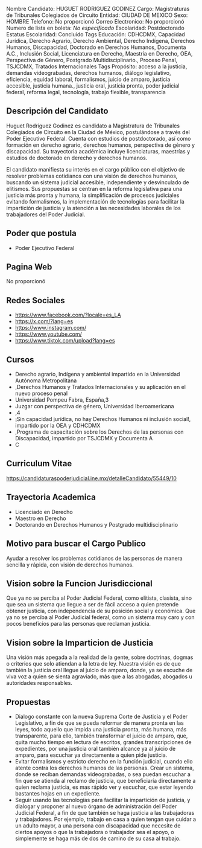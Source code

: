 Nombre Candidato: HUGUET RODRIGUEZ GODINEZ
Cargo: Magistraturas de Tribunales Colegiados de Circuito
Entidad: CIUDAD DE MEXICO
Sexo: HOMBRE
Telefono: No proporcionó
Correo Electronico: No proporcionó
Numero de lista en boleta: *No especificado*
Escolaridad: Postdoctorado
Estatus Escolaridad: Concluido
Tags Educación: CDHCDMX, Capacidad Jurídica, Derecho Agrario, Derecho Ambiental, Derecho Indígena, Derechos Humanos, Discapacidad, Doctorado en Derechos Humanos, Documenta A.C., Inclusión Social, Licenciatura en Derecho, Maestría en Derecho, OEA, Perspectiva de Género, Postgrado Multidisciplinario., Proceso Penal, TSJCDMX, Tratados Internacionales
Tags Propósito: acceso a la justicia, demandas videograbadas, derechos humanos, diálogo legislativo, eficiencia, equidad laboral, formalismos, juicio de amparo, justicia accesible, justicia humana., justicia oral, justicia pronta, poder judicial federal, reforma legal, tecnología, trabajo flexible, transparencia


## Descripción del Candidato 

Huguet Rodriguez Godinez es candidato a Magistratura de Tribunales Colegiados de Circuito en la Ciudad de México, postulándose a través del Poder Ejecutivo Federal. Cuenta con estudios de postdoctorado, así como formación en derecho agrario, derechos humanos, perspectiva de género y discapacidad. Su trayectoria académica incluye licenciaturas, maestrías y estudios de doctorado en derecho y derechos humanos.

El candidato manifiesta su interés en el cargo público con el objetivo de resolver problemas cotidianos con una visión de derechos humanos, buscando un sistema judicial accesible, independiente y desvinculado de elitismos. Sus propuestas se centran en la reforma legislativa para una justicia más pronta y humana, la simplificación de procesos judiciales evitando formalismos, la implementación de tecnologías para facilitar la impartición de justicia y la atención a las necesidades laborales de los trabajadores del Poder Judicial.


## Poder que postula

- Poder Ejecutivo Federal


## Pagina Web

No proporcionó


## Redes Sociales

- https://www.facebook.com/?locale=es_LA
- https://x.com/?lang=es
- https://www.instagram.com/
- https://www.youtube.com/
- https://www.tiktok.com/upload?lang=es


## Cursos

- Derecho agrario, Indígena y ambiental impartido en la Universidad Autónoma Metropolitana
- ,Derechos Humanos y Tratados Internacionales y su aplicación en el nuevo proceso penal
- Universidad Pompeu Fabra, España,3
- Juzgar con perspectiva de género, Universidad Iberoamericana
- ,4
- ¡Sin capacidad jurídica, no hay Derechos Humanos ni inclusión social!, impartido por la OEA y CDHCDMX
- ,Programa de capacitación sobre los Derechos de las personas con Discapacidad, impartido por TSJCDMX y Documenta A
- C


## Curriculum Vitae

https://candidaturaspoderjudicial.ine.mx/detalleCandidato/55449/10


## Trayectoria Academica

- Licenciado en Derecho
- Maestro en Derecho
- Doctorando en Derechos Humanos y Postgrado multidisciplinario


## Motivo para buscar el Cargo Publico

Ayudar a resolver los problemas cotidianos de las personas de manera sencilla y rápida, con visión de derechos humanos.


## Vision sobre la Funcion Jurisdiccional

Que ya no se perciba al Poder Judicial Federal, como elitista, clasista, sino que sea un sistema que llegue a ser de fácil acceso a quien pretende obtener justicia, con independencia de su posición social y económica. Que ya no se perciba al Poder Judicial federal, como un sistema muy caro y con pocos beneficios para las personas que reclaman justicia.


## Vision sobre la Imparticion de Justicia

Una visión más apegada a la realidad de la gente, sobre doctrinas, dogmas o criterios que solo atiendan a la letra de ley. Nuestra visión es de que también la justicia oral llegue al juicio de amparo, donde, ya se escuche de viva voz a quien se sienta agraviado, más que a las abogadas, abogados u autoridades responsables.


## Propuestas

- Dialogo constante con la nueva Suprema Corte de Justicia y el Poder Legislativo, a fin de que se pueda reformar de manera pronta en las leyes, todo aquello que impida una justicia pronta, más humana, más transparente, para ello, también transformar el juicio de amparo, que, quita mucho tiempo en lectura de escritos, grandes transcripciones de expedientes, por una justicia oral también alcance ya al juicio de amparo, para escuchar ya directamente a quien pide justicia.
- Evitar formalismos y estricto derecho en la función judicial, cuando ello atente contra los derechos humanos de las personas. Crear un sistema, donde se reciban demandas videograbadas, o sea puedan escuchar a fin que se atienda al reclamo de justicia, que beneficiaría directamente a quien reclama justicia, es mas rápido ver y escuchar, que estar leyendo bastantes hojas en un expediente.
- Seguir usando las tecnologías para facilitar la impartición de justicia, y dialogar y proponer al nuevo órgano de administración del Poder Judicial Federal, a fin de que también se haga justicia a las trabajadoras y trabajadores. Por ejemplo, trabajo en casa a quien tengan que cuidar a un adulto mayor, a una persona con discapacidad que necesite de ciertos apoyos o que la trabajadora o trabajador sea el apoyo, o simplemente se haga más de dos de camino de su casa al trabajo.

